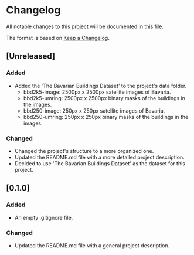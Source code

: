 # Changelog

All notable changes to this project will be documented in this file.

The format is based on [Keep a Changelog](https://keepachangelog.com/en/1.1.0/).


## [Unreleased]

### Added

- Added the 'The Bavarian Buildings Dataset' to the project's data folder.
    - bbd2k5-image: 2500px x 2500px satellite images of Bavaria.
    - bbd2k5-umring: 2500px x 2500px binary masks of the buildings in the images.
    - bbd250-image: 250px x 250px satellite images of Bavaria.
    - bbd250-umring: 250px x 250px binary masks of the buildings in the images.

### Changed

- Changed the project's structure to a more organized one.
- Updated the README.md file with a more detailed project description.
- Decided to use 'The Bavarian Buildings Dataset' as the dataset for this project.

## [0.1.0]

### Added

- An empty .gitignore file.

### Changed

- Updated the README.md file with a general project description.